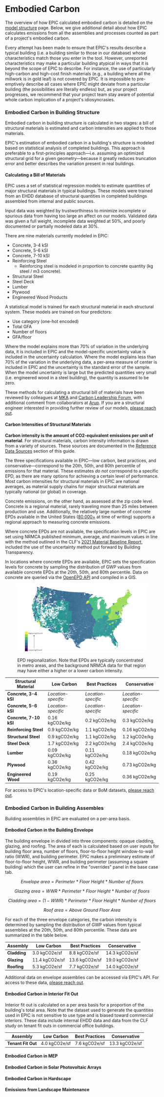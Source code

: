 # Embodied Carbon

The overview of how EPIC calculated embodied carbon is detailed on the [model structure](carbon-reduction-measures.md) page. Below, we give additional detail about how EPIC calculates emissions from all the assemblies and processes counted as part of a project's embodied carbon.&#x20;

Every attempt has been made to ensure that EPIC's results describe a typical building (i.e. a building similar to those in our database) whose characteristics match those you enter in the tool. However, unreported characteristics may make a particular building atypical in ways that it is beyond the scope of EPIC to describe. For instance, the use of particularly high-carbon and high-cost finish materials (e.g., a building where all the millwork is in gold leaf) is not covered by EPIC. It is impossible to pre-emptively describe all cases where EPIC might deviate from a particular building (the possibilities are literally endless) but, as your project progresses, we recommend that your project team stay aware of potential whole carbon implication of a project's idiosyncrasies.

### Embodied Carbon in Building Structure

Embodied carbon in building structure is calculated in two stages: a bill of structural materials is estimated and carbon intensities are applied to those materials.&#x20;

EPIC's estimation of embodied carbon in a building's structure is modeled based on statistical analysis of completed buildings. This approach is preferable to a first-principles approach—i.e. assuming an optimized structural grid for a given geometry—because it greatly reduces truncation error and better describes the variation present in real buildings.&#x20;

#### Calculating a Bill of Materials

EPIC uses a set of statistical regression models to estimate quantities of major structural materials in typical buildings. These models were trained from an EHDD database of structural quantities in completed buildings assembled from internal and public sources.&#x20;

Input data was weighted by trustworthiness to minimize incomplete or spurious data from having too large an affect on our models. Validated data was given a full weight, incomplete data weighted at 50%, and poorly documented or partially modeled data at 30%.&#x20;

There are nine materials currently modeled in EPIC:

* Concrete, 3-4 kSI
* Concrete, 5-6 kSI
* Concrete, 7-10 kSI
* Reinforcing Steel
  * Reinforcing steel is modeled in proportion to concrete quantity (kg steel / m3 concrete).
* Structural Steel
* Steel Deck
* Lumber
* Plywood
* Engineered Wood Products

A statistical model is trained for each structural material in each structural system. These models are trained on four predictors:

* Use category (one-hot encoded)
* Total GFA
* Number of floors
* GFA/floor

Where the model explains more than 70% of variation in the underlying data, it is included in EPIC and the model-specific uncertainty value is included in the uncertainty calculation. Where the model explains less than 70% of the variation in the underlying data, a per-area measure of center is included in EPIC and the uncertainty is the standard error of the sample. When the model uncertainty is large but the predicted quantities very small (i.e. engineered wood in a steel building), the quantity is assumed to be zero.&#x20;

These methods for calculating a structural bill of materials have been reviewed by colleagues at [MKA](https://www.mka.com/) and [Carbon Leadership Forum](https://carbonleadershipforum.org/), with additional comment from collaborators at [Arup](https://www.arup.com/). If you are a structural engineer interested in providing further review of our models, [please reach out](mailto:epic@ehdd.com?subject=Review).&#x20;

#### Carbon Intensities of Structural Materials

**Carbon intensity is the amount of CO2-equivalent emissions per unit of material**. For structural materials, carbon intensity information is drawn from a variety of sources. These sources are documented in the [Reference Data Sources](../backmatter/data-sources.md) section of this guide.&#x20;

The three specifications available in EPIC—low carbon, best practices, and conservative—correspond to the 20th, 50th, and 80th percentile of emissions for that material. These estimates _do not_ correspond to a specific EPD, as there are many options for achieving a certain level of performance. Most carbon intensities for structural materials in EPIC are national averages, as material supply chains for major structural materials are typically national (or global) in coverage.&#x20;

Concrete emissions, on the other hand, as assessed at the zip code level. Concrete is a regional material, rarely traveling more than 25 miles between production and use. Additionally, the relatively large number of concrete EPDs available in the United States ([80,000+](https://buildingtransparency.org/ec3) at time of writing) supports a regional approach to measuring concrete emissions.&#x20;

Where concrete EPDs are not available, the specification levels in EPIC are set using NRMCA published minimum, average, and maximum values in line with the method outlined in the CLF's [2021 Material Baseline Report](https://carbonleadershipforum.org/2021-material-baseline-report/), included the use of the uncertainty method put forward by Building Transparency.

In locations where concrete EPDs are available, EPIC sets the specification levels for concrete by sampling the distribution of GWP values from available concrete EPDs at the 20th, 50th, and 80th percentile. Data on concrete are queried via the [OpenEPD API](https://openepd.buildingtransparency.org/) and compiled in a GIS.&#x20;

<figure><img src="../.gitbook/assets/concrete regionalization-01.png" alt=""><figcaption><p>EPD regionalization. Note that EPDs are typically concentrated in metro areas, and the background NRMCA data for that region may have either a higher or a lower carbon intensity. </p></figcaption></figure>

| Structural Material    | Low Carbon          | Best Practices      | Conservative        |
| ---------------------- | ------------------- | ------------------- | ------------------- |
| **Concrete, 3-4 kSI**  | _Location-specific_ | _Location-specific_ | _Location-specific_ |
| **Concrete, 5-6 kSI**  | _Location-specific_ | _Location-specific_ | _Location-specific_ |
| **Concrete, 7-10 kSI** | 0.16 kgCO2e/kg      | 0.2 kgCO2e/kg       | 0.3 kgCO2e/kg       |
| **Reinforcing Steel**  | 0.9 kgCO2e/kg       | 1.1 kgCO2e/kg       | 0.16 kgCO2e/kg      |
| **Structural Steel**   | 0.9 kgCO2e/kg       | 1.1 kgCO2e/kg       | 1.2 kgCO2e/kg       |
| **Steel Deck**         | 1.7 kgCO2e/kg       | 2.2 kgCO2e/kg       | 2.4 kgCO2e/kg       |
| **Lumber**             | 0.09 kgCO2e/kg      | 0.11 kgCO2e/kg      | 0.18 kgCO2e/kg      |
| **Plywood**            | 0.36 kgCO2e/kg      | 0.42 kgCO2e/kg      | 0.73 kgCO2e/kg      |
| **Engineered Wood**    | 0.19 kgCO2e/kg      | 0.25 kgCO2e/kg      | 0.36 kgCO2e/kg      |

For access to EPIC's location-specific data or BoM datasets, [please reach out](mailto:epic@ehdd.com?subject=Review).&#x20;

### Embodied Carbon in Building Assembles

Building assemblies in EPIC are evaluated on a per-area basis.&#x20;

#### Embodied Carbon in the Building Envelope

The building envelope in divided into three components: opaque cladding, glazing, and roofing. The area of each is calculated based on user inputs for building floor area, number of floors, floor-to-floor height window-to-wall ratio (WWR), and building perimeter. EPIC makes a preliminary estimate of floor-to-floor height, WWR, and building perimeter (assuming a square building) which the user can refine in the "overrides" panel in the base case tab.&#x20;

$$
Envelope  \ area = Perimeter \ * \ Floor  \ Height \ * \ Number  \ of \ floors
$$

$$
Glazing  \ area = WWR \ * \ Perimeter \ * \ Floor  \ Height \ * \ Number  \ of \ floors
$$

$$
Cladding  \ area = (1-WWR) \ * \ Perimeter \ * \ Floor  \ Height \ * \ Number  \ of \ floors
$$

$$
Roof  \ area = Above \ Ground \ Floor \ Area
$$

For each of the three envelope categories, the carbon intensity is determined by sampling the distribution of GWP values from typical assemblies at the 20th, 50th, and 80th percentile. These data are summarized in the table below.

| Assembly     | Low Carbon     | Best Practices | Conservative   |
| ------------ | -------------- | -------------- | -------------- |
| **Cladding** | 3.0 kgCO2e/sf  | 8.8 kgCO2e/sf  | 14.3 kgCO2e/sf |
| **Glazing**  | 11.4 kgCO2e/sf | 13.6 kgCO2e/sf | 19.0 kgCO2e/sf |
| **Roofing**  | 5.3 kgCO2e/sf  | 7.7 kgCO2e/sf  | 14.0 kgCO2e/sf |

Additional data on envelope assemblies can be accessed via EPIC's API. For access to these data, [please reach out](mailto:epic@ehdd.com?subject=API).

#### Embodied Carbon in Interior Fit Out

Interior fit out is calculated on a per area basis for a proportion of the building's total area. Note that the dataset used to generate the quantities used in EPIC is not sensitive to use type and is biased toward commercial interiors. These data include internal EHDD data and data from the CLF study on tenant fit outs in commercial office buildings.&#x20;

| Assembly           | Low Carbon    | Best Practices | Conservative   |
| ------------------ | ------------- | -------------- | -------------- |
| **Tenant Fit Out** | 4.0 kgCO2e/sf | 7.6 kgCO2e/sf  | 13.3 kgCO2e/sf |



#### Embodied Carbon in MEP



#### Embodied Carbon in Solar Photovoltaic Arrays



#### Embodied Carbon in Hardscape

#### Emissions from Landscape Maintenance





